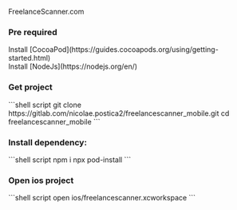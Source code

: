 FreelanceScanner.com

<h3>Pre required</h3>
Install [CocoaPod](https://guides.cocoapods.org/using/getting-started.html)<br>
Install [NodeJs](https://nodejs.org/en/)


<h3>Get project</h3>
```shell script
git clone https://gitlab.com/nicolae.postica2/freelancescanner_mobile.git
cd freelancescanner_mobile
```

<h3>Install dependency:</h3>
```shell script
npm i
npx pod-install
```

<h3>Open ios project</h3>
```shell script
open ios/freelancescanner.xcworkspace
```

